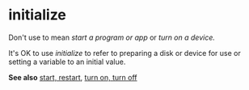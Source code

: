 # initialize

Don't use to mean *start a program or app* or *turn on a device.*

It's OK to use *initialize* to refer to preparing a disk or device for use or setting a variable to an initial value. 

**See also** [start, restart](https://worldready.cloudapp.net/Styleguide/Read?id=2700&topicid=35210), [turn on, turn off](https://worldready.cloudapp.net/Styleguide/Read?id=2700&topicid=33405)
